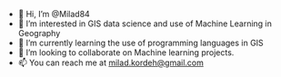 - 👋 Hi, I’m @Milad84
- 👀 I’m interested in GIS data science and use of Machine Learning in Geography
- 🌱 I’m currently learning the use of programming languages in GIS
- 💞️ I’m looking to collaborate on Machine learning projects.
- 📫 You can reach me at milad.kordeh@gmail.com

<!---
Milad84/Milad84 is a ✨ special ✨ repository because its `README.md` (this file) appears on your GitHub profile.
You can click the Preview link to take a look at your changes.
--->
